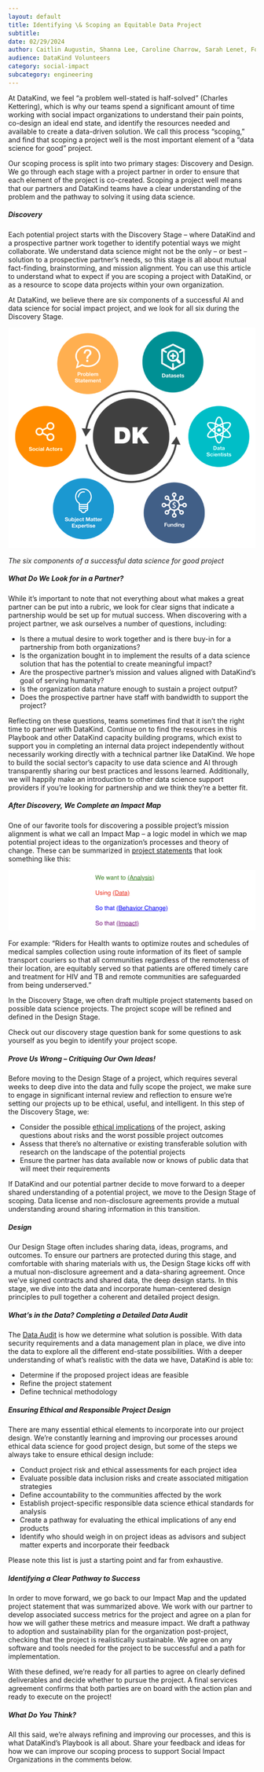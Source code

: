 ```yaml
---
layout: default
title: Identifying \& Scoping an Equitable Data Project
subtitle:
date: 02/29/2024
author: Caitlin Augustin, Shanna Lee, Caroline Charrow, Sarah Lenet, Fotis Zapantis
audience: DataKind Volunteers
category: social-impact
subcategory: engineering
---
```


At DataKind, we feel “a problem well\-stated is half\-solved” (Charles Kettering), which is why our teams spend a significant amount of time working with social impact organizations to understand their pain points, co\-design an ideal end state, and identify the resources needed and available to create a data\-driven solution. We call this process “scoping,” and find that scoping a project well is the most important element of a “data science for good” project.


Our scoping process is split into two primary stages: Discovery and Design. We go through each stage with a project partner in order to ensure that each element of the project is co\-created. Scoping a project well means that our partners and DataKind teams have a clear understanding of the problem and the pathway to solving it using data science. 


##### Discovery


Each potential project starts with the Discovery Stage – where DataKind and a prospective partner work together to identify potential ways we might collaborate. We understand data science might not be the only – or best – solution to a prospective partner’s needs, so this stage is all about mutual fact\-finding, brainstorming, and mission alignment. You can use this article to understand what to expect if you are scoping a project with DataKind, or as a resource to scope data projects within your own organization.


At DataKind, we believe there are six components of a successful AI and data science for social impact project, and we look for all six during the Discovery Stage. 



![](assets/img/data_scoping_project_Picture1.png)

*The six components of a successful data science for good project* 


##### What Do We Look for in a Partner?


While it’s important to note that not everything about what makes a great partner can be put into a rubric, we look for clear signs that indicate a partnership would be set up for mutual success. When discovering with a project partner, we ask ourselves a number of questions, including:


* Is there a mutual desire to work together and is there buy\-in for a partnership from both organizations?
* Is the organization bought in to implement the results of a data science solution that has the potential to create meaningful impact?
* Are the prospective partner’s mission and values aligned with DataKind’s goal of serving humanity?
* Is the organization data mature enough to sustain a project output?
* Does the prospective partner have staff with bandwidth to support the project?


Reflecting on these questions, teams sometimes find that it isn’t the right time to partner with DataKind. Continue on to find the resources in this Playbook and other DataKind capacity building programs, which exist to support you in completing an internal data project independently without necessarily working directly with a technical partner like DataKind. We hope to build the social sector’s capacity to use data science and AI through transparently sharing our best practices and lessons learned. Additionally, we will happily make an introduction to other data science support providers if you’re looking for partnership and we think they’re a better fit.


##### After Discovery, We Complete an Impact Map


One of our favorite tools for discovering a possible project’s mission alignment is what we call an Impact Map – a logic model in which we map potential project ideas to the organization’s processes and theory of change. These can be summarized in [project statements](https://docs.google.com/document/d/1LBuD9062IOcnZJaxX41C8Xql1BBMgEgD9S6UYJOz-s4/edit?pli=1#bookmark=id.izuix8qokis4) that look something like this:




![](assets/img/project_scoping_picture2.png)

For example: “Riders for Health wants to optimize routes and schedules of medical samples collection
using route information of its fleet of sample transport couriers
so that all communities regardless of the remoteness of their location, are equitably served
so that patients are offered timely care and treatment for HIV and TB and remote communities are safeguarded from being underserved.”



In the Discovery Stage, we often draft multiple project statements based on possible data science projects. The project scope will be refined and defined in the Design Stage.


Check out our discovery stage question bank for some questions to ask yourself as you begin to identify your project scope.


##### Prove Us Wrong – Critiquing Our Own Ideas!


Before moving to the Design Stage of a project, which requires several weeks to deep dive into the data and fully scope the project, we make sure to engage in significant internal review and reflection to ensure we’re setting our projects up to be ethical, useful, and intelligent. In this step of the Discovery Stage, we:


* Consider the possible [ethical implications](https://www.datakind.org/blog/doing-data-for-good-right) of the project, asking questions about risks and the worst possible project outcomes
* Assess that there’s no alternative or existing transferable solution with research on the landscape of the potential projects
* Ensure the partner has data available now or knows of public data that will meet their requirements


If DataKind and our potential partner decide to move forward to a deeper shared understanding of a potential project, we move to the Design Stage of scoping. Data license and non\-disclosure agreements provide a mutual understanding around sharing information in this transition.


##### Design


Our Design Stage often includes sharing data, ideas, programs, and outcomes. To ensure our partners are protected during this stage, and comfortable with sharing materials with us, the Design Stage kicks off with a mutual non\-disclosure agreement and a data\-sharing agreement. Once we’ve signed contracts and shared data, the deep design starts. In this stage, we dive into the data and incorporate human\-centered design principles to pull together a coherent and detailed project design. 


##### What’s in the Data? Completing a Detailed Data Audit


The [Data Audit](https://datakind.github.io/scoping.html) is how we determine what solution is possible. With data security requirements and a data management plan in place, we dive into the data to explore all the different end\-state possibilities. With a deeper understanding of what’s realistic with the data we have, DataKind is able to:


* Determine if the proposed project ideas are feasible
* Refine the project statement
* Define technical methodology


##### Ensuring Ethical and Responsible Project Design


There are many essential ethical elements to incorporate into our project design. We’re constantly learning and improving our processes around ethical data science for good project design, but some of the steps we always take to ensure ethical design include:


* Conduct project risk and ethical assessments for each project idea
* Evaluate possible data inclusion risks and create associated mitigation strategies
* Define accountability to the communities affected by the work
* Establish project\-specific responsible data science ethical standards for analysis
* Create a pathway for evaluating the ethical implications of any end products
* Identify who should weigh in on project ideas as advisors and subject matter experts and incorporate their feedback


Please note this list is just a starting point and far from exhaustive.


##### Identifying a Clear Pathway to Success


In order to move forward, we go back to our Impact Map and the updated project statement that was summarized above. We work with our partner to develop associated success metrics for the project and agree on a plan for how we will gather these metrics and measure impact. We draft a pathway to adoption and sustainability plan for the organization post\-project, checking that the project is realistically sustainable. We agree on any software and tools needed for the project to be successful and a path for implementation.


With these defined, we’re ready for all parties to agree on clearly defined deliverables and decide whether to pursue the project. A final services agreement confirms that both parties are on board with the action plan and ready to execute on the project!


##### What Do You Think?


All this said, we’re always refining and improving our processes, and this is what DataKind’s Playbook is all about. Share your feedback and ideas for how we can improve our scoping process to support Social Impact Organizations in the comments below.
